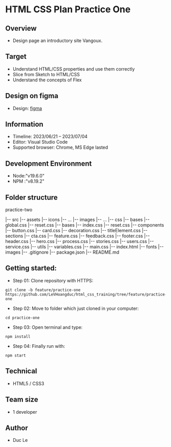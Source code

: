 # HTML CSS Plan Practice One

## Overview

- Design page an introductory site Vangoux.

## Target

- Understand HTML/CSS properties and use them correctly
- Slice from Sketch to HTML/CSS
- Understand the concepts of Flex

## Design on figma

- Design: [figma](https://www.figma.com/file/Hpr0uuvLwKKLp0q5svPBH2/practice-html-css?node-id=0%3A1&mode=dev)

## Information

- Timeline: 2023/06/21 – 2023/07/04
- Editor: Visual Studio Code
- Supported browser: Chrome, MS Edge lasted

## Development Environment

- Node:"v19.6.0"
- NPM :"v8.19.2"

## Folder structure

practice-two

|-- src
|-- assets
|-- icons
|-- ...
|-- images
|-- ...
|-- css
|-- bases
|-- global.css
|-- reset.css
|-- bases
|-- index.css
|-- reset.css
|-- components
|-- button.css
|-- card.css
|-- decoration.css
|-- titleElement.css
|-- sections
|-- cta.css
|-- feature.css
|-- feedback.css
|-- footer.css
|-- header.css
|-- hero.css
|-- process.css
|-- stories.css
|-- users.css
|-- service.css
|-- utils
|-- variables.css
|-- main.css
|-- index.html
|-- fonts
|-- images
|-- .gitignore
|-- package.json
|-- README.md

## Getting started:

- Step 01: Clone repository with HTTPS:

```
git clone -b feature/practice-one https://github.com/LeVHoangduc/html_css_training/tree/feature/practice-one
```

- Step 02: Move to folder which just cloned in your computer:

```
cd practice-one
```

- Step 03: Open terminal and type:

```
npm install
```

- Step 04: Finally run with:

```
npm start
```

## Technical

- HTML5 / CSS3

## Team size

- 1 developer

## Author

- Duc Le
